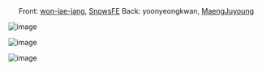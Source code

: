 <div style="text-align: center;">
    Front: <a href="https://github.com/won-jae-jang">won-jae-jang</a>, <a href="https://github.com/SnowsFE">SnowsFE</a> 
    Back: yoonyeongkwan, <a href="https://github.com/MaengJuyoung">MaengJuyoung</a>
</div>

![image](https://github.com/won-jae-jang/code-room/assets/108388488/628980cf-11b1-4126-9ce6-02d68d4bc3cd)

![image](https://github.com/won-jae-jang/code-room/assets/108388488/7b1a66d2-3323-41f9-bf4c-dae18c68fb72)

![image](https://github.com/won-jae-jang/code-room/assets/108388488/93bc5c44-82a2-4b7e-9080-f520f10e6792)
